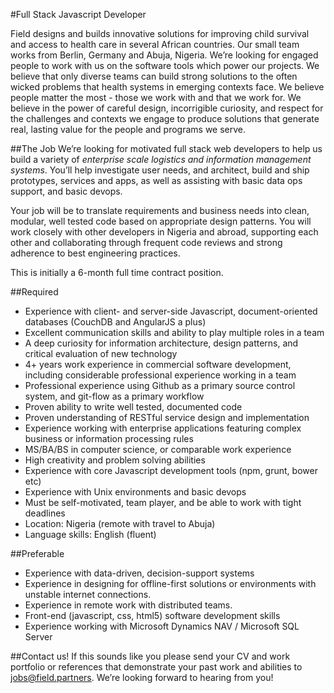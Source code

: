 #Full Stack Javascript Developer

Field designs and builds innovative solutions for improving child survival and access to health care in several African countries. Our small team works from Berlin, Germany and Abuja, Nigeria. We’re looking for engaged people to work with us on the software tools which power our projects.
We believe that only diverse teams can build strong solutions to the often wicked problems that health systems in emerging contexts face. We believe people matter the most - those we work with and that we work for. We believe in the power of careful design, incorrigible curiosity, and respect for the challenges and contexts we engage to produce solutions that generate real, lasting value for the people and programs we serve. 

##The Job
We’re looking for motivated full stack web developers to help us build a variety of *enterprise scale logistics and information management systems*. You’ll help investigate user needs, and architect, build and ship prototypes, services and apps, as well as assisting with basic data ops support, and basic devops.

Your job will be to translate requirements and business needs into clean, modular, well tested code based on appropriate design patterns. You will work closely with other developers in Nigeria and abroad, supporting each other and collaborating through frequent code reviews and strong adherence to best engineering practices.

This is initially a 6-month full time contract position.

##Required
* Experience with client- and server-side Javascript, document-oriented databases (CouchDB and AngularJS a plus)
* Excellent communication skills and ability to play multiple roles in a team
* A deep curiosity for information architecture, design patterns, and critical evaluation of new technology
* 4+ years work experience in commercial software development, including considerable professional experience working in a team
* Professional experience using Github as a primary source control system, and git-flow as a primary workflow
* Proven ability to write well tested, documented code
* Proven understanding of RESTful service design and implementation
* Experience working with enterprise applications featuring complex business or information processing rules
* MS/BA/BS in computer science, or comparable work experience
* High creativity and problem solving abilities
* Experience with core Javascript development tools (npm, grunt, bower etc)
* Experience with Unix environments and basic devops
* Must be self-motivated, team player, and be able to work with tight deadlines
* Location: Nigeria (remote with travel to Abuja)
* Language skills: English (fluent)

##Preferable
* Experience with data-driven, decision-support systems
* Experience in designing for offline-first solutions or environments with unstable internet connections.
* Experience in remote work with distributed teams.
* Front-end (javascript, css, html5) software development skills
* Experience working with Microsoft Dynamics NAV / Microsoft SQL Server

##Contact us!
If this sounds like you please send your CV and work portfolio or references that demonstrate your past work and abilities to <a href="mailto:jobs@field.partners">jobs@field.partners</a>. We’re looking forward to hearing from you!

